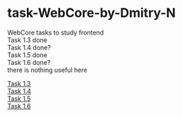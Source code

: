 # task-WebCore-by-Dmitry-N
WebCore tasks to study frontend <br/>
Task 1.3 done <br/>
Task 1.4 done? <br/>
Task 1.5 done <br/>
Task 1.6 done? <br/>
there is nothing useful here

[Task 1.3](task-1.3/index.html "task 1.3") <br/>
[Task 1.4](task-1.4/index.html "task 1.4") <br/>
[Task 1.5](task-1.5/index.html "task 1.5") <br/>
[Task 1.6](task-1.6/src/index.html "task 1.5") <br/>
